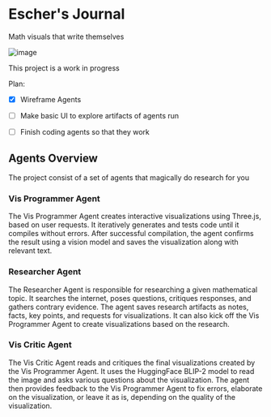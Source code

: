 # Escher's Journal
Math visuals that write themselves


![image](https://user-images.githubusercontent.com/1278972/230845767-450cef09-68a0-4e45-97c8-1ae716582cd5.png)

This project is a work in progress

Plan:
- [x] Wireframe Agents
- [ ] Make basic UI to explore artifacts of agents run
- [ ] Finish coding agents so that they work


## Agents Overview
The project consist of a set of agents that magically do research for you

### Vis Programmer Agent
The Vis Programmer Agent creates interactive visualizations using Three.js, based on user requests. It iteratively generates and tests code until it compiles without errors. After successful compilation, the agent confirms the result using a vision model and saves the visualization along with relevant text.

### Researcher Agent
The Researcher Agent is responsible for researching a given mathematical topic. It searches the internet, poses questions, critiques responses, and gathers contrary evidence. The agent saves research artifacts as notes, facts, key points, and requests for visualizations. It can also kick off the Vis Programmer Agent to create visualizations based on the research.

### Vis Critic Agent
The Vis Critic Agent reads and critiques the final visualizations created by the Vis Programmer Agent. It uses the HuggingFace BLIP-2 model to read the image and asks various questions about the visualization. The agent then provides feedback to the Vis Programmer Agent to fix errors, elaborate on the visualization, or leave it as is, depending on the quality of the visualization.
